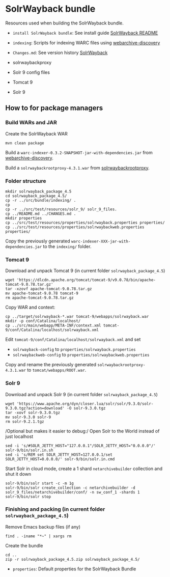 # SolrWayback bundle

Resources used when building the SolrWayback bundle.

- `install SolrWayback bundle`: See install guide [SolrWayback README](https://github.com/netarchivesuite/solrwayback/blob/master/README.md/)
- `indexing`: Scripts for indexing WARC files using [webarchive-discovery](https://github.com/ukwa/webarchive-discovery/)
- `Changes.md`: See version history [SolrWayback](https://github.com/netarchivesuite/solrwayback/blob/master/CHANGES.md/)

- solrwaybackproxy
- Solr 9 config files
- Tomcat 9
- Solr 9

## How to for package managers

### Build WARs and JAR

Create the SolrWayback WAR
```
mvn clean package
```

Build a `warc-indexer-0.3.2-SNAPSHOT-jar-with-dependencies.jar` from [webarchive-discovery](https://github.com/ukwa/webarchive-discovery/).

Build a `solrwaybackrootproxy-4.3.1.war` from [solrwaybackrootproxy](https://github.com/netarchivesuite/solrwaybackrootproxy).

### Folder structure

```
mkdir solrwayback_package_4.5
cd solrwayback_package_4.5/
cp -r ../src/bundle/indexing/ .
cp 
cp -r ../src/test/resources/solr_9/ solr_9_files.
cp ../README.md ../CHANGES.md .
mkdir properties
cp ../src/test/resources/properties/solrwayback.properties properties/
cp ../src/test/resources/properties/solrwaybackweb.properties properties/
```

Copy the previously generated `warc-indexer-XXX-jar-with-dependencies.jar` to the `indexing/` folder.

### Tomcat 9

Download and unpack Tomcat 9 (in current folder `solrwayback_package_4.5`)
```
wget 'https://dlcdn.apache.org/tomcat/tomcat-9/v9.0.78/bin/apache-tomcat-9.0.78.tar.gz'
tar -xzovf apache-tomcat-9.0.78.tar.gz
mv apache-tomcat-9.0.78 tomcat-9
rm apache-tomcat-9.0.78.tar.gz
```

Copy WAR and context:
```
cp ../target/solrwayback-*.war tomcat-9/webapps/solrwayback.war
mkdir -p conf/Catalina/localhost/
cp ../src/main/webapp/META-INF/context.xml tomcat-9/conf/Catalina/localhost/solrwayback.xml
```

Edit `tomcat-9/conf/Catalina/localhost/solrwayback.xml` and set
 * `solrwayback-config` to `properties/solrwayback.properties`
 * `solrwaybackweb-config` to `properties/solrwaybackweb.properties`

Copy and rename the previously generated `solrwaybackrootproxy-4.3.1.war` to `tomcat/webapps/ROOT.war`.

### Solr 9

Download and unpack Solr 9 (in current folder `solrwayback_package_4.5`)
```
wget 'https://www.apache.org/dyn/closer.lua/solr/solr/9.3.0/solr-9.3.0.tgz?action=download' -O solr-9.3.0.tgz
tar -xovf solr-9.3.0.tgz
mv solr-9.3.0 solr-9
rm solr-9.2.1.tgz
```

/Optional but makes it easier to debug:/ Open Solr to the World instead of just localhost
```
sed -i 's/#SOLR_JETTY_HOST="127.0.0.1"/SOLR_JETTY_HOST="0.0.0.0"/' solr-9/bin/solr.in.sh
sed -i 's/REM set SOLR_JETTY_HOST=127.0.0.1/set SOLR_JETTY_HOST=0.0.0.0/' solr-9/bin/solr.in.cmd
```

Start Solr in cloud mode, create a 1 shard `netarchivebuilder` collection and shut it down
```
solr-9/bin/solr start -c -m 1g
solr-9/bin/solr create_collection -c netarchivebuilder -d solr_9_files/netarchivebuilder/conf/ -n sw_conf_1 -shards 1
solr-9/bin/solr stop
```

### Finishing and packing (in current folder `solrwayback_package_4.5`)

Remove Emacs backup files (if any)
```
find . -iname "*~" | xargs rm
```

Create the bundle
```
cd ..
zip -r solrwayback_package_4.5.zip solrwayback_package_4.5/
```

- `properties`: Default properties for the SolrWayback Bundle

